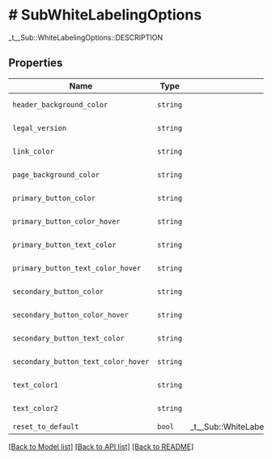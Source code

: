 # # SubWhiteLabelingOptions

_t__Sub::WhiteLabelingOptions::DESCRIPTION

## Properties

Name | Type | Description | Notes
------------ | ------------- | ------------- | -------------
| `header_background_color` | ```string``` |    |  [default to '#1a1a1a'] |
| `legal_version` | ```string``` |    |  [default to 'terms1'] |
| `link_color` | ```string``` |    |  [default to '#0061FE'] |
| `page_background_color` | ```string``` |    |  [default to '#f7f8f9'] |
| `primary_button_color` | ```string``` |    |  [default to '#0061FE'] |
| `primary_button_color_hover` | ```string``` |    |  [default to '#0061FE'] |
| `primary_button_text_color` | ```string``` |    |  [default to '#ffffff'] |
| `primary_button_text_color_hover` | ```string``` |    |  [default to '#ffffff'] |
| `secondary_button_color` | ```string``` |    |  [default to '#ffffff'] |
| `secondary_button_color_hover` | ```string``` |    |  [default to '#ffffff'] |
| `secondary_button_text_color` | ```string``` |    |  [default to '#0061FE'] |
| `secondary_button_text_color_hover` | ```string``` |    |  [default to '#0061FE'] |
| `text_color1` | ```string``` |    |  [default to '#808080'] |
| `text_color2` | ```string``` |    |  [default to '#ffffff'] |
| `reset_to_default` | ```bool``` |  _t__Sub::WhiteLabelingOptions::RESET_TO_DEFAULT  |  |

[[Back to Model list]](../../README.md#models) [[Back to API list]](../../README.md#endpoints) [[Back to README]](../../README.md)
